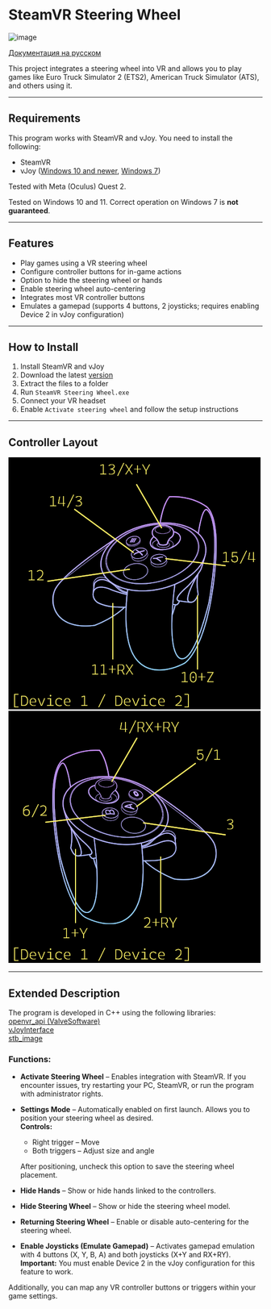 # SteamVR Steering Wheel

![image](https://github.com/maxdurov/SteamVR_Steering_Wheel/blob/main/images/overview.gif?raw=true)

[Документация на русском]()

This project integrates a steering wheel into VR and allows you to play games like Euro Truck Simulator 2 (ETS2), American Truck Simulator (ATS), and others using it.

---

## Requirements

This program works with SteamVR and vJoy. You need to install the following:

- SteamVR  
- vJoy ([Windows 10 and newer](https://sourceforge.net/projects/vjoystick/files/Beta%202.x/2.1.9.1-160719/vJoySetup.exe/download), [Windows 7](https://sourceforge.net/projects/vjoystick/files/Beta%202.x/2.1.8.39-270518/vJoySetup.exe/download))  

Tested with Meta (Oculus) Quest 2.  

Tested on Windows 10 and 11. Correct operation on Windows 7 is **not guaranteed**.

---

## Features

- Play games using a VR steering wheel  
- Configure controller buttons for in-game actions  
- Option to hide the steering wheel or hands  
- Enable steering wheel auto-centering  
- Integrates most VR controller buttons  
- Emulates a gamepad (supports 4 buttons, 2 joysticks; requires enabling Device 2 in vJoy configuration)  

---

## How to Install

1. Install SteamVR and vJoy  
2. Download the latest [version](link)  
3. Extract the files to a folder  
4. Run `SteamVR Steering Wheel.exe`  
5. Connect your VR headset  
6. Enable `Activate steering wheel` and follow the setup instructions  

---

## Controller Layout

![image](https://github.com/maxdurov/SteamVR_Steering_Wheel/blob/main/images/prevy_controller_left.png?raw=true)  
![image](https://github.com/maxdurov/SteamVR_Steering_Wheel/blob/main/images/prevy_controller_right.png?raw=true)  

---

## Extended Description

The program is developed in C++ using the following libraries:  
[openvr_api (ValveSoftware)](https://github.com/ValveSoftware/openvr)  
[vJoyInterface](https://github.com/shauleiz/vJoy)  
[stb_image](https://github.com/nothings/stb)  

### Functions:

- **Activate Steering Wheel** – Enables integration with SteamVR. If you encounter issues, try restarting your PC, SteamVR, or run the program with administrator rights.  

- **Settings Mode** – Automatically enabled on first launch. Allows you to position your steering wheel as desired.  
  **Controls:**  
  - Right trigger – Move  
  - Both triggers – Adjust size and angle  

  After positioning, uncheck this option to save the steering wheel placement.  

- **Hide Hands** – Show or hide hands linked to the controllers.  

- **Hide Steering Wheel** – Show or hide the steering wheel model.  

- **Returning Steering Wheel** – Enable or disable auto-centering for the steering wheel.  

- **Enable Joysticks (Emulate Gamepad)** – Activates gamepad emulation with 4 buttons (X, Y, B, A) and both joysticks (X+Y and RX+RY).  
  **Important:** You must enable Device 2 in the vJoy configuration for this feature to work.  

Additionally, you can map any VR controller buttons or triggers within your game settings.  
